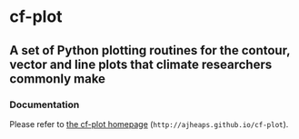 # cf-plot

## A set of Python plotting routines for the contour, vector and line plots that climate researchers commonly make

### Documentation

Please refer to [the cf-plot homepage](http://ajheaps.github.io/cf-plot) (`http://ajheaps.github.io/cf-plot`).
